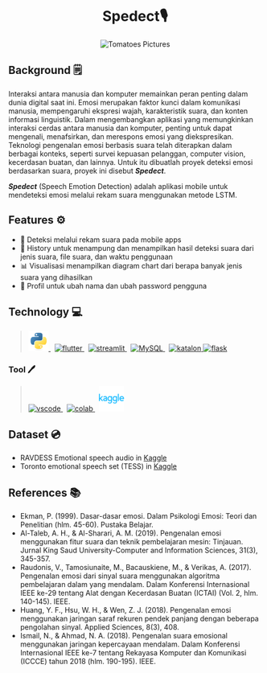 <div align="center">
  <h1 style="text-align: center;">Spedect🎙</h1>

![Tomatoes Pictures](../beta_projek/assets/logoasli.png)
</br>

</div>

## Background 🗒

Interaksi antara manusia dan komputer memainkan peran penting dalam dunia digital saat ini. Emosi merupakan faktor kunci dalam komunikasi manusia, mempengaruhi ekspresi wajah, karakteristik suara, dan konten informasi linguistik. Dalam mengembangkan aplikasi yang memungkinkan interaksi cerdas antara manusia dan komputer, penting untuk dapat mengenali, menafsirkan, dan merespons emosi yang diekspresikan. Teknologi pengenalan emosi berbasis suara telah diterapkan dalam berbagai konteks, seperti survei kepuasan pelanggan, computer vision, kecerdasan buatan, dan lainnya. Untuk itu dibuatlah proyek deteksi emosi berdasarkan suara, proyek ini disebut **_Spedect_**.

**_Spedect_** (Speech Emotion Detection) adalah aplikasi mobile untuk mendeteksi emosi melalui rekam suara menggunakan metode LSTM.

## Features ⚙

- 🔎 Deteksi melalui rekam suara pada mobile apps
- 📖 History untuk menampung dan menampilkan hasil deteksi suara dari jenis suara, file suara, dan waktu penggunaan
- 📊 Visualisasi menampilkan diagram chart dari berapa banyak jenis suara yang dihasilkan
- 👳 Profil untuk ubah nama dan ubah password pengguna

## Technology 💻

> <a href="https://www.python.org" target="_blank" rel="noreferrer"> <img src="https://raw.githubusercontent.com/devicons/devicon/master/icons/python/python-original.svg" alt="python" width="40" height="40"/> </a>&nbsp; <a href="https://flutter.dev/" target="_blank" rel="noreferrer"> <img src="https://www.vectorlogo.zone/logos/flutterio/flutterio-icon.svg" alt="flutter" width="40" height="40"/> </a>&nbsp; <a href="https://streamlit.io/" target="_blank" rel="noreferrer"> <img src="https://seeklogo.com/images/S/streamlit-logo-1A3B208AE4-seeklogo.com.png" alt="streamlit" width="50" height="30"/> </a>&nbsp; <a href="https://www.mysql.com/" target="_blank" rel="noreferrer"> <img src="https://www.vectorlogo.zone/logos/mysql/mysql-icon.svg" alt="MySQL"  height="40"/> </a>&nbsp; <a href="https://katalon.com/" target="_blank" rel="noreferrer"> <img src="https://seeklogo.com/images/K/katalon-icon-logo-31C98AC16C-seeklogo.com.png" alt="katalon" height="30"/> </a> <a href="https://flask.palletsprojects.com" target="_blank" rel="noreferrer"> <img src="https://www.vectorlogo.zone/logos/pocoo_flask/pocoo_flask-icon.svg" alt="flask" width="100" height="40"/> </a>

### Tool 🖊

> <a href="https://code.visualstudio.com/" target="_blank" rel="noreferrer"> <img src="https://code.visualstudio.com/assets/images/code-stable.png" alt="vscode" width="40" height="40"/> </a> &nbsp; <a href="https://colab.research.google.com" target="_blank" rel="noreferrer"> <img src="https://colab.research.google.com/img/colab_favicon_256px.png" alt="colab" width="40" height="40"/> </a>&nbsp; <a href="https://kaggle.com/" target="_blank" rel="noreferrer"> <img src="https://raw.githubusercontent.com/devicons/devicon/master/icons/kaggle/kaggle-original-wordmark.svg" alt="kaggle" height="50"/> </a>

## Dataset 💿

- RAVDESS Emotional speech audio in [Kaggle](https://www.kaggle.com/datasets/uwrfkaggler/ravdess-emotional-speech-audio)
- Toronto emotional speech set (TESS) in [Kaggle](https://www.kaggle.com/datasets/ejlok1/toronto-emotional-speech-set-tess)

## References 📚

- Ekman, P. (1999). Dasar-dasar emosi. Dalam Psikologi Emosi: Teori dan Penelitian (hlm. 45-60). Pustaka Belajar.
- Al-Taleb, A. H., & Al-Sharari, A. M. (2019). Pengenalan emosi menggunakan fitur suara dan teknik pembelajaran mesin: Tinjauan. Jurnal King Saud University-Computer and Information Sciences, 31(3), 345-357.
- Raudonis, V., Tamosiunaite, M., Bacauskiene, M., & Verikas, A. (2017). Pengenalan emosi dari sinyal suara menggunakan algoritma pembelajaran dalam yang mendalam. Dalam Konferensi Internasional IEEE ke-29 tentang Alat dengan Kecerdasan Buatan (ICTAI) (Vol. 2, hlm. 140-145). IEEE.
- Huang, Y. F., Hsu, W. H., & Wen, Z. J. (2018). Pengenalan emosi menggunakan jaringan saraf rekuren pendek panjang dengan beberapa pengolahan sinyal. Applied Sciences, 8(3), 408.
- Ismail, N., & Ahmad, N. A. (2018). Pengenalan suara emosional menggunakan jaringan kepercayaan mendalam. Dalam Konferensi Internasional IEEE ke-7 tentang Rekayasa Komputer dan Komunikasi (ICCCE) tahun 2018 (hlm. 190-195). IEEE.
